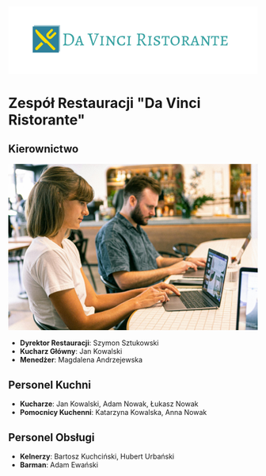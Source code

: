 ![logo](img/logo.png)
# Zespół Restauracji "Da Vinci Ristorante"

## Kierownictwo

![management](img/management.jpg)

- **Dyrektor Restauracji**: Szymon Sztukowski
- **Kucharz Główny**: Jan Kowalski
- **Menedżer**: Magdalena Andrzejewska

## Personel Kuchni

- **Kucharze**: Jan Kowalski, Adam Nowak, Łukasz Nowak
- **Pomocnicy Kuchenni**: Katarzyna Kowalska, Anna Nowak

## Personel Obsługi

- **Kelnerzy**: Bartosz Kuchciński, Hubert Urbański
- **Barman**: Adam Ewański

